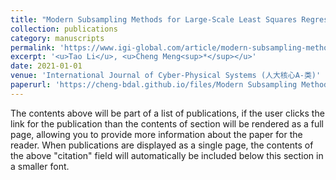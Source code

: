 ```yaml
---
title: "Modern Subsampling Methods for Large-Scale Least Squares Regression"
collection: publications
category: manuscripts
permalink: 'https://www.igi-global.com/article/modern-subsampling-methods-for-large-scale-least-squares-regression/280467'
excerpt: '<u>Tao Li</u>, <u>Cheng Meng<sup>*</sup></u>'
date: 2021-01-01
venue: 'International Journal of Cyber-Physical Systems (人大核心A-类)'
paperurl: 'https://cheng-bdal.github.io/files/Modern Subsampling Methods.pdf'
---
```


The contents above will be part of a list of publications, if the user clicks the link for the publication than the contents of section will be rendered as a full page, allowing you to provide more information about the paper for the reader. When publications are displayed as a single page, the contents of the above "citation" field will automatically be included below this section in a smaller font.